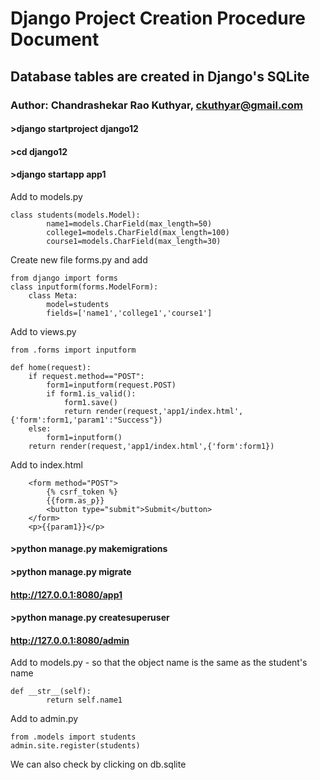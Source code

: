 # Django Project Creation Procedure Document
## Database tables are created in Django's SQLite
### Author: Chandrashekar Rao Kuthyar, ckuthyar@gmail.com


#### >django startproject django12
#### >cd django12
#### >django startapp app1


Add to models.py
```
class students(models.Model):
        name1=models.CharField(max_length=50)
        college1=models.CharField(max_length=100)
        course1=models.CharField(max_length=30)
```

Create new file forms.py and add
```
from django import forms
class inputform(forms.ModelForm):
    class Meta:
        model=students
        fields=['name1','college1','course1']
```

Add to views.py
```
from .forms import inputform

def home(request):
    if request.method=="POST":
        form1=inputform(request.POST)
        if form1.is_valid():
            form1.save()
            return render(request,'app1/index.html',{'form':form1,'param1':"Success"})
    else:
        form1=inputform()
    return render(request,'app1/index.html',{'form':form1})
```


Add to index.html
```
    <form method="POST">
        {% csrf_token %}
        {{form.as_p}}
        <button type="submit">Submit</button>
    </form>
    <p>{{param1}}</p>
```


#### >python manage.py makemigrations
#### >python manage.py migrate

#### http://127.0.0.1:8080/app1       
#### >python manage.py createsuperuser   
#### http://127.0.0.1:8080/admin

Add to models.py - so that the object name is the same as the student's name
```
def __str__(self):
        return self.name1
```
        
Add to admin.py
```
from .models import students
admin.site.register(students)
```

We can also check by clicking on db.sqlite

